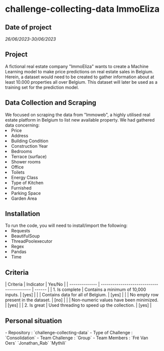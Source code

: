 <h1> challenge-collecting-data ImmoEliza</h1>

<h2> Date of project</h2>
<i>26/06/2023-30/06/2023</i>
<h2>Project</h2>
A fictional real estate company "ImmoEliza" wants to create a Machine Learning model to make price predictions on real estate sales in Belgium.
Herein, a dataset would need to be created to gather information about at least 10.000 properties all over Belgium. This dataset will later be used as a training set for the prediction model.

<h2>Data Collection and Scraping</h2>
We focused on scraping the data from "Immoweb", a highly utilised real estate platform in Belgium to list new available property.
We had gathered data concerning:
<li>Price</li>
<li>Address</li>
<li>Building Condition</li>
<li>Construction Year</li>
<li>Bedrooms</li>
<li>Terrace (surface)</li>
<li>Shower rooms</li>
<li>Office</li>
<li>Toilets</li>
<li>Energy Class</li>
<li>Type of Kitchen</li>
<li>Furnished</li>
<li>Parking Space</li>
<li>Garden Area</li>

<h2>Installation</h2>
To run the code, you will need to install/import the following:
<li>Requests</li>
<li>BeautifulSoup</li>   
<li>ThreadPoolexecutor</li>
<li>Regex</li>
<li>Pandas</li>
<li>Time</li>

<h2>Criteria</h2>
| Criteria       | Indicator                                  | Yes/No   |
| -------------- | ------------------------------------------ | ------   |
| 1. Is complete | Contains a minimum of 10,000 inputs.       | [yes]    |
|                | Contains data for all of Belgium.          | [yes]    |
|                | No empty row present in the dataset.       | [no]     |
|                | Non-numeric values have been minimized.    | [yes]    |
| 2. Is great    | Used threading to speed up the collection. | [yes]    |

<h2>Personal situation</h2>
- Repository        :   `challenge-collecting-data`
- Type of Challenge :   `Consolidation`
- Team Challenge    :   `Group`
- Team Members      :   `Fré Van Oers`
                        `Jonathan_Rab`
                        `Mythili`
